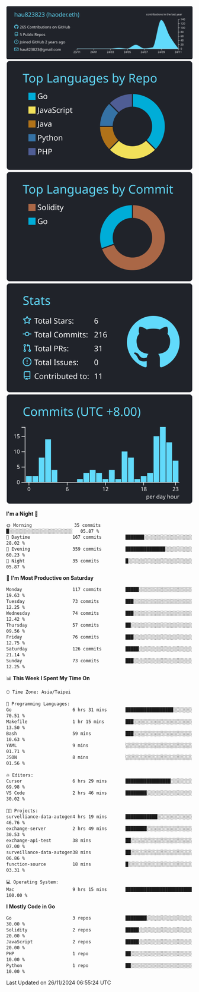 [![](https://raw.githubusercontent.com/hau823823/hau823823/master/profile-summary-card-output/react/0-profile-details.svg)](https://github.com/vn7n24fzkq/github-profile-summary-cards)
[![](https://raw.githubusercontent.com/hau823823/hau823823/master/profile-summary-card-output/react/1-repos-per-language.svg)](https://github.com/vn7n24fzkq/github-profile-summary-cards) [![](https://raw.githubusercontent.com/hau823823/hau823823/master/profile-summary-card-output/react/2-most-commit-language.svg)](https://github.com/vn7n24fzkq/github-profile-summary-cards)
[![](https://raw.githubusercontent.com/hau823823/hau823823/master/profile-summary-card-output/react/3-stats.svg)](https://github.com/vn7n24fzkq/github-profile-summary-cards) [![](https://raw.githubusercontent.com/hau823823/hau823823/master/profile-summary-card-output/react/4-productive-time.svg)](https://github.com/vn7n24fzkq/github-profile-summary-cards)

<!--START_SECTION:waka-->
**I'm a Night 🦉** 

```text
🌞 Morning                35 commits          █░░░░░░░░░░░░░░░░░░░░░░░░   05.87 % 
🌆 Daytime                167 commits         ███████░░░░░░░░░░░░░░░░░░   28.02 % 
🌃 Evening                359 commits         ███████████████░░░░░░░░░░   60.23 % 
🌙 Night                  35 commits          █░░░░░░░░░░░░░░░░░░░░░░░░   05.87 % 
```
📅 **I'm Most Productive on Saturday** 

```text
Monday                   117 commits         █████░░░░░░░░░░░░░░░░░░░░   19.63 % 
Tuesday                  73 commits          ███░░░░░░░░░░░░░░░░░░░░░░   12.25 % 
Wednesday                74 commits          ███░░░░░░░░░░░░░░░░░░░░░░   12.42 % 
Thursday                 57 commits          ██░░░░░░░░░░░░░░░░░░░░░░░   09.56 % 
Friday                   76 commits          ███░░░░░░░░░░░░░░░░░░░░░░   12.75 % 
Saturday                 126 commits         █████░░░░░░░░░░░░░░░░░░░░   21.14 % 
Sunday                   73 commits          ███░░░░░░░░░░░░░░░░░░░░░░   12.25 % 
```


📊 **This Week I Spent My Time On** 

```text
🕑︎ Time Zone: Asia/Taipei

💬 Programming Languages: 
Go                       6 hrs 31 mins       ██████████████████░░░░░░░   70.51 % 
Makefile                 1 hr 15 mins        ███░░░░░░░░░░░░░░░░░░░░░░   13.50 % 
Bash                     59 mins             ███░░░░░░░░░░░░░░░░░░░░░░   10.63 % 
YAML                     9 mins              ░░░░░░░░░░░░░░░░░░░░░░░░░   01.71 % 
JSON                     8 mins              ░░░░░░░░░░░░░░░░░░░░░░░░░   01.56 % 

🔥 Editors: 
Cursor                   6 hrs 29 mins       █████████████████░░░░░░░░   69.98 % 
VS Code                  2 hrs 46 mins       ████████░░░░░░░░░░░░░░░░░   30.02 % 

🐱‍💻 Projects: 
survelliance-data-autogen4 hrs 19 mins       ████████████░░░░░░░░░░░░░   46.76 % 
exchange-server          2 hrs 49 mins       ████████░░░░░░░░░░░░░░░░░   30.53 % 
exchange-api-test        38 mins             ██░░░░░░░░░░░░░░░░░░░░░░░   07.00 % 
surveillance-data-autogen38 mins             ██░░░░░░░░░░░░░░░░░░░░░░░   06.86 % 
function-source          18 mins             █░░░░░░░░░░░░░░░░░░░░░░░░   03.31 % 

💻 Operating System: 
Mac                      9 hrs 15 mins       █████████████████████████   100.00 % 
```

**I Mostly Code in Go** 

```text
Go                       3 repos             ████████░░░░░░░░░░░░░░░░░   30.00 % 
Solidity                 2 repos             █████░░░░░░░░░░░░░░░░░░░░   20.00 % 
JavaScript               2 repos             █████░░░░░░░░░░░░░░░░░░░░   20.00 % 
PHP                      1 repo              ██░░░░░░░░░░░░░░░░░░░░░░░   10.00 % 
Python                   1 repo              ██░░░░░░░░░░░░░░░░░░░░░░░   10.00 % 
```




 Last Updated on 26/11/2024 06:55:24 UTC
<!--END_SECTION:waka-->
